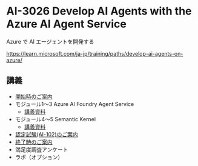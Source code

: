 # AI-3026 Develop AI Agents with the Azure AI Agent Service

Azure で AI エージェントを開発する

https://learn.microsoft.com/ja-jp/training/paths/develop-ai-agents-on-azure/

## 講義

- [開始時のご案内](../opening.md)
- モジュール1～3 Azure AI Foundry Agent Service
  - [講義資料](AI-3026-mod123.pdf)
- モジュール4～5 Semantic Kernel
  - [講義資料](../AZ-2005-sk/AZ-2005-sk.pdf)
- [認定試験(AI-102)のご案内](../AI-102/exam.md)
- [終了時のご案内](../closing-cloudslice.md)
- 満足度調査アンケート
- ラボ（オプション）

<!--
## ラボ

- Explore AI Agent development
- Develop an AI agent
- Use a custom function in an AI agent
- Develop an Azure AI agent with the Semantic Kernel SDK
- Develop a multi-agent solution


## ラボ手順書


https://microsoftlearning.github.io/mslearn-ai-agents/

https://github.com/MicrosoftLearning/mslearn-ai-agents

-->